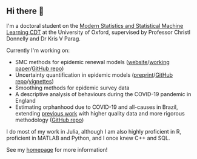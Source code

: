 ## Hi there 👋

I'm a doctoral student on the [Modern Statistics and Statistical Machine Learning CDT](https://statml.io) at the University of Oxford, supervised by Professor Christl Donnelly and Dr Kris V Parag.

Currently I'm working on: 
 - SMC methods for epidemic renewal models ([website](https://nicsteyn2.github.io/SMCforRt/)/[working paper](https://github.com/nicsteyn2/SMCforRt/blob/main/workingpaper.pdf)/[GitHub repo](https://github.com/nicsteyn2/SMCforRt))
 - Uncertainty quantification in epidemic models ([preprint](https://doi.org/10.1101/2024.10.22.24315918)/[GitHub repo](https://github.com/nicsteyn2/RobustRtEstimators)/[vignettes](https://nicsteyn2.github.io/RobustRtEstimators/))
 - Smoothing methods for epidemic survey data
 - A descriptive analysis of behaviours during the COVID-19 pandemic in England
 - Estimating orphanhood due to COVID-19 and all-causes in Brazil, extending [previous work](https://imperialcollegelondon.github.io/orphanhood_calculator/#/country/Brazil) with higher quality data and more rigorous methodology ([GitHub repo](https://github.com/MLGlobalHealth/BrazilOrphanhood))

I do most of my work in Julia, although I am also highly proficient in R, proficient in MATLAB and Python, and I once knew C++ and SQL.

See my [homepage](https://nicsteyn2.github.io) for more information!
